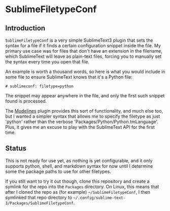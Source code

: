 SublimeFiletypeConf
===================

[//]: # (sublimeconf: filetype=markdown)

Introduction
------------

```SublimeFiletypeConf``` is a very simple SublimeText3 plugin that sets the
syntax for a file if it finds a certain configuration snippet inside the
file. My primary use case was for files that don't have an extension in the
filename, which SublimeText will leave as plain-text files, forcing you to
manually set the syntax every time you open that file.

An example is worth a thousand words, so here is what you would include in
some file to ensure SublimeText knows that it's a Python file:

```
# sublimeconf: filetype=python
```

The snippet may appear anywhere in the file, and only the first such snippet
found is processed.

The [Modelines](https://github.com/SublimeText/Modelines) plugin provides
this sort of functionality, and much else too, but I wanted a simpler syntax
that allows me to specify the filetype as just 'python' rather than the
verbose 'Packages/Python/Python.tmLanguage'. Plus, it gives me an excuse to
play with the SublimeText API for the first time.

Status
------

This is not ready for use yet, as nothing is yet configurable, and it only
supports python, shell, and markdown syntax for now until I determine some
the package paths to use for other filetypes.

If you still want to try it out though, clone this repository and create a
symlink for the repo into the ```Packages``` directory. On Linux, this means
that after I cloned the repo as (for example) ```~/SublimeFiletypeConf```,
I then symlinked that repo directory to 
```~/.config/sublime-text-3/Packages/SublimeFiletypeConf```.
